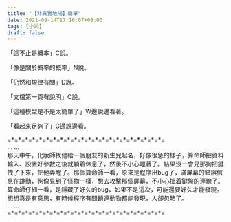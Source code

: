 ```yaml
---
title: "【非真實地場】簡單"
date: 2021-09-14T17:16:07+08:00
tags: [小說]
draft: false
---
```


「這不止是概率」C說。

「像是關於概率的概率」N說。

「仍然和規律有關」D說。

「文檔第一頁有說明」C說。

「這種模型是不是太簡單了」W邊說邊看著。

「看起來足夠了」C邊說邊看。

=\*=\*=\*=\*=\*=\*=\*=\*=\*=\*=\*=\*=\*=\*=\*=\*=\*=\*=\*=\*=\*=\*=  
… …  
那天中午，化妝師找他給一個朋友的新生兒起名，好像很急的樣子，算命師把資料輸入、設置好參數之後就躺着休息了，然後不小心睡著了。結果沒一會兒那狗把鍵拽了下來，把他弄醒了。那個算命師一看，原來是程序出bug了，滿屏幕的錯誤信息在跳動，狗像見到了怪物一樣，想去攻擊那個屏幕，不小心扯着鍵盤的連線了。算命師仔細一看，是隱藏了好久的bug，如果不是這次，可能還要好久才能發現。想想真是有意思，有時候程序有問題連動物都能發現，人卻忽略了。  
… …  
=\*=\*=\*=\*=\*=\*=\*=\*=\*=\*=\*=\*=\*=\*=\*=\*=\*=\*=\*=\*=\*=\*=  
